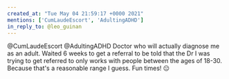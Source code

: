 ```yaml
---
created_at: "Tue May 04 21:59:17 +0000 2021"
mentions: ['CumLaudeEscort', 'AdultingADHD']
in_reply_to: @leo_guinan
---
```


@CumLaudeEscort @AdultingADHD Doctor who will actually diagnose me as an adult. Waited 6 weeks to get a referral to be told that the Dr I was trying to get referred to only works with people between the ages of 18-30. Because that's a reasonable range I guess. Fun times! 😑